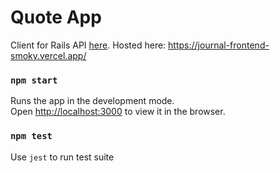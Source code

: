 # Quote App

Client for Rails API [here](https://github.com/lambley/journal-api). Hosted here: https://journal-frontend-smoky.vercel.app/

### `npm start`

Runs the app in the development mode.\
Open [http://localhost:3000](http://localhost:3000) to view it in the browser.

### `npm test`

Use `jest` to run test suite

